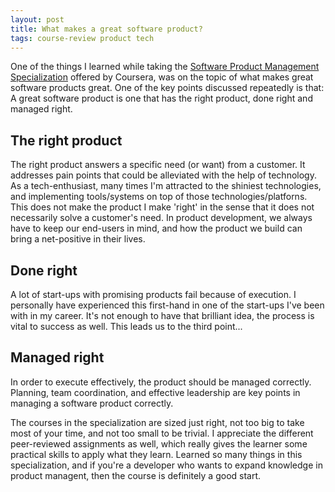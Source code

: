 ```yaml
---
layout: post
title: What makes a great software product?
tags: course-review product tech
---
```


One of the things I learned while taking the [Software Product Management Specialization](https://www.coursera.org/specializations/product-management) offered by Coursera, was on the topic of what makes great software products great. One of the key points discussed repeatedly is that: A great software product is one that has the right product, done right and managed right.

## The right product
The right product answers a specific need (or want) from a customer. It addresses pain points that could be alleviated with the help of technology. As a tech-enthusiast, many times I'm attracted to the shiniest technologies, and implementing tools/systems on top of those technologies/platforns. This does not make the product I make 'right' in the sense that it does not necessarily solve a customer's need. In product development, we always have to keep our end-users in mind, and how the product we build can bring a net-positive in their lives.

## Done right
A lot of start-ups with promising products fail because of execution. I personally have experienced this first-hand in one of the start-ups I've been with in my career. It's not enough to have that brilliant idea, the process is vital to success as well. This leads us to the third point...

## Managed right
In order to execute effectively, the product should be managed correctly. Planning, team coordination, and effective leadership are key points in managing a software product correctly.

The courses in the specialization are sized just right, not too big to take most of your time, and not too small to be trivial. I appreciate the different peer-reviewed assignments as well, which really gives the learner some practical skills to apply what they learn. Learned so many things in this specialization, and if you're a developer who wants to expand knowledge in product managent, then the course is definitely a good start. 